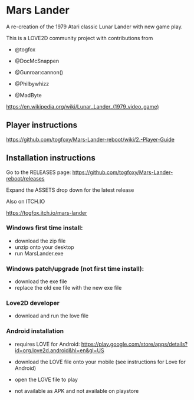 # Mars Lander

A re-creation of the 1979 Atari classic Lunar Lander with new game play.

This is a LOVE2D community project with contributions from 

* @togfox

* @DocMcSnappen

* @Gunroar:cannon()

* @Philbywhizz

* @MadByte

https://en.wikipedia.org/wiki/Lunar_Lander_(1979_video_game)

## Player instructions

https://github.com/togfoxy/Mars-Lander-reboot/wiki/2.-Player-Guide

## Installation instructions

Go to the RELEASES page: https://github.com/togfoxy/Mars-Lander-reboot/releases

Expand the ASSETS drop down for the latest release

Also on ITCH.IO

https://togfox.itch.io/mars-lander

### Windows first time install:

- download the zip file
- unzip onto your desktop
- run MarsLander.exe

### Windows patch/upgrade (not first time install):

- download the exe file
- replace the old exe file with the new exe file

### Love2D developer

- download and run the love file

### Android installation

- requires LOVE for Android: https://play.google.com/store/apps/details?id=org.love2d.android&hl=en&gl=US

- download the LOVE file onto your mobile (see instructions for Love for Android)

- open the LOVE file to play

- not available as APK and not available on playstore



